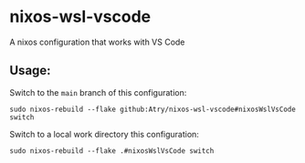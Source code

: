 # nixos-wsl-vscode
A nixos configuration that works with VS Code

## Usage:

Switch to the `main` branch of this configuration:

```
sudo nixos-rebuild --flake github:Atry/nixos-wsl-vscode#nixosWslVsCode switch
```

Switch to a local work directory this configuration:

```
sudo nixos-rebuild --flake .#nixosWslVsCode switch
```